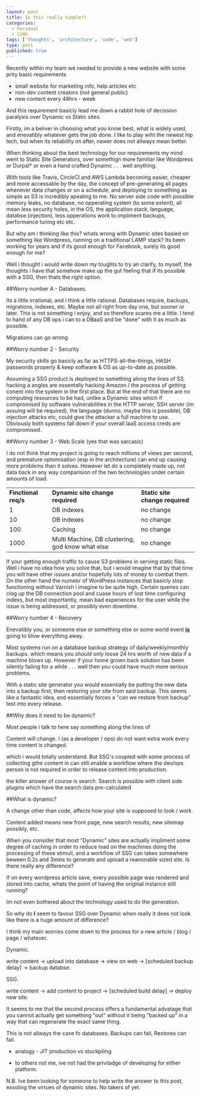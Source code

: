```yaml
---
layout: post
title: Is this really simpler?
categories:
  - Personal
  - Code
tags: ['thoughts', 'architecture', 'code', 'web']
type: post
published: true
---
```


Recently within my team we needed to provide a new website with some prity basic requirements

- small website for marketing info, help articles etc
- non-dev content creators (not general public)
- new content every 48hrs - week

And this requirement basicly lead me down a rabbit hole of decission paralysis over Dynamic vs Static sites.

Firstly, im a beliver in choosing what you know best, what is widely used, and enevatibly whatever gets the job done. I like to play wiht the newest hip tech, but when its reliability im after, newer does not allways mean better.

When thinking about the best technology for our requirements my mind went to Static Site Generators, over somethign more familiar like Wordpress or Durpal* or even a hand crafted Dynaimc . . . well anything.

With tools like Travis, CircleCI and AWS Lambda becoming easier, cheaper and more accessable by the day, the concept of pre-generating all pages whenever data changes or on a schedule, and deploying to something as simple as S3 is incredibly apealing to me. No server side code with possible memory leaks, no database, no opperating system (to some extent), all mean less security holes, in the OS, the application stack, language, databse (injection), less opperations work to impliment backups, performance tuning etc etc.

But why am i thinking like this? whats wrong with Dynamic sites basied on something like Wordpress, running on a traditional LAMP stack? Its been working for years and if its good enough for Facebook, surely its good enough for me?

Well i thought i would write down my toughts to try an clarify, to myself, the thoughts i have that somehow make up the gut feeling that if its possible with a SSG, then thats the right option.

##Worry number A - Databases.

Its a little irrational, and i think a little rational. Databases require, backups, migrations, indexes, etc. Maybe not all right from day one, but sooner or later. This is not something i enjoy, and so therefore scares me a little. I tend to hand of any DB ops i can to a DBaaS and be "done" with it as much as possible.

Migrations can go wrong

##Worry number 2 - Security

My security skills go basicly as far as HTTPS-all-the-things, HASH passwords properly & keep software & OS as up-to-date as possible.

Assuming a SSG product is deployed to something along the lines of S3, hacking a angles are essentally hacking Amazon / the process of getting conent into the system in the first place. But at the end of that there are no computing resources to be had, unlike a Dynamic sites which if compromised by software vulnerabilities in the HTTP server, SSH server (im assuing will be required), the language (dunno, maybe this is possible), DB injection attacks etc, could give the attacker a full machine to use. Obviously both systems fall down if your overall IaaS access creds are compromised.

##Worry number 3 - Web Scale (yes that was sarcasic)

I do not think that my project is going to reach millions of views per second, and premature optomisation (esp in the architecture) can end up causing more problems than it solves. However let do a completely made up, not data back in any way comparision of the two technologies under certain amounts of load.

<table>
  <tr><td><b>Finctional req/s</b></td><td><b>Dynamic site change required</b></td><td><b>Static site change required</b></td></tv>
  <tr><td>1</td><td>DB indexes</td><td>no change</td></tv>
  <tr><td>10</td><td>DB indexes</td><td>no change</td></tv>
  <tr><td>100</td><td>Caching</td><td>no change</td></tv>
  <tr><td>1000</td><td>Multi Machine, DB clustering, god know what else</td><td>no change</td></tv>
</table>

If your getting enough traffic to cause S3 problems in serving static files. Well i have no idea how you solve that, but i would imagine that by that time you will have other issues and/or hopefully lots of money to combat them.
On the other hand the numebr of WordPress instances that basicly stop functioning without Varnish i imagine to be quite high. Certain queries can clog up the DB connection pool and cuase hours of lost time configuring indexs, but most importantly, mean bad experiences for the user while the issue is being addressed, or possibly even downtime.

##Worry number 4 - Recovery

Enevatibly you, or someone else or something else or some world event **[is](https://en.wikipedia.org/wiki/Murphy's_law)** going to blow everything away.

Most systems run on a database backup strategy of daily/weekly/monthly backups. which means you *should* only loose 24 hrs worth of new data if a machine blows up. However if your home grown back solution has been silently failing for a while . . . well then you could have much more serious problems.

With a static site generator you would essentially be putting the new data into a backup first, then restoring your site from said backup. This seems like a fantastic idea, and essentially forces a "can we restore from backup" test into every release.

##Why does it need to be dynamic?

Most people i talk to here say something along the lines of

<quote>Content will change. I (as a developer / ops) do not want extra work every time content is changed.</quote>

which i would totally understand. But SSG's coupled with some process of collecting gthe content in can still enable a workflow where the dev/ops person is not required in order to release content into production.

the killer answer of course is search. Search is possible with client side plugins which have the search data pre-calculated

##What is dynamic?

A change other than code, affects how your site is supposed to look / work.

Content added means new front page, new search results, new sitemap possibly, etc.

When you consider that most "Dynamic" sites are actually impliment some degree of caching in order to reduce load on the machines doing the processing of these stimuli, and a workflow of SSG can takes somewhere beween 0.2s and 3mins to generate and upload a reanonable sized site. Is there really any difference?

If on every wordpress article save, every possible page was rendered and stored into cache, whats the point of having the original instance still running?

Im not even bothered about the technology used to do the generation.

So why do **I** seem to favour SSG over Dynamic when really it does not look like there is a huge amount of difference?

I think my main worries come down to the process for a new article / blog / page / whatever.

Dynamic.

write content -> upload into database -> view on web -> [scheduled backup delay] -> backup databse.

SSG.

write content -> add content to project -> [scheduled build delay] -> deploy new site.


It seems to me that the second process offers a fundamental advatage that you cannot actually get something "out" without it being "backed up" in a way that can regenerate the exact same thing.

This is not allways the case fo databases. Backups can fail, Restores can fail.


 - analogy - JIT production vs stockpiling


 * to others not me, ive not had the priviladge of developing for either platform.

 N.B. Ive been looking for someone to help write the answer to this post, exsoling the virtues of dynamic sites. No takers of yet.